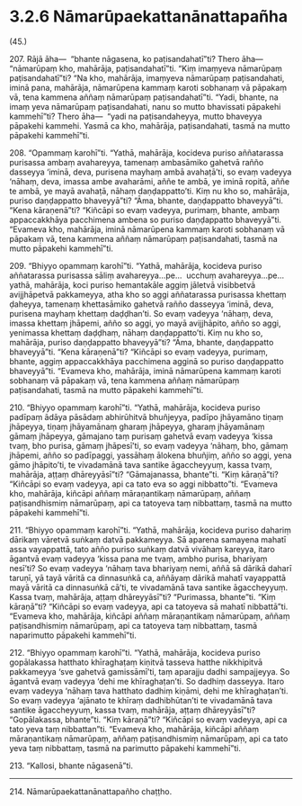 # 3.2.6 Nāmarūpaekattanānattapañha

(45.)

207\. Rājā āha—  “bhante nāgasena, ko paṭisandahatī”ti? Thero āha—  “nāmarūpaṃ kho, mahārāja, paṭisandahatī”ti. “Kiṃ imaṃyeva nāmarūpaṃ paṭisandahatī”ti? “Na kho, mahārāja, imaṃyeva nāmarūpaṃ paṭisandahati, iminā pana, mahārāja, nāmarūpena kammaṃ karoti sobhanaṃ vā pāpakaṃ vā, tena kammena aññaṃ nāmarūpaṃ paṭisandahatī”ti. “Yadi, bhante, na imaṃ yeva nāmarūpaṃ paṭisandahati, nanu so mutto bhavissati pāpakehi kammehī”ti? Thero āha—  “yadi na paṭisandaheyya, mutto bhaveyya pāpakehi kammehi. Yasmā ca kho, mahārāja, paṭisandahati, tasmā na mutto pāpakehi kammehī”ti.

208\. “Opammaṃ karohī”ti. “Yathā, mahārāja, kocideva puriso aññatarassa purisassa ambaṃ avahareyya, tamenaṃ ambasāmiko gahetvā rañño dasseyya ‘iminā, deva, purisena mayhaṃ ambā avahaṭā’ti, so evaṃ vadeyya ‘nāhaṃ, deva, imassa ambe avaharāmi, aññe te ambā, ye iminā ropitā, aññe te ambā, ye mayā avahaṭā, nāhaṃ daṇḍappatto’ti. Kiṃ nu kho so, mahārāja, puriso daṇḍappatto bhaveyyā”ti? “Āma, bhante, daṇḍappatto bhaveyyā”ti. “Kena kāraṇenā”ti? “Kiñcāpi so evaṃ vadeyya, purimaṃ, bhante, ambaṃ appaccakkhāya pacchimena ambena so puriso daṇḍappatto bhaveyyā”ti. “Evameva kho, mahārāja, iminā nāmarūpena kammaṃ karoti sobhanaṃ vā pāpakaṃ vā, tena kammena aññaṃ nāmarūpaṃ paṭisandahati, tasmā na mutto pāpakehi kammehī”ti.

209\. “Bhiyyo opammaṃ karohī”ti. “Yathā, mahārāja, kocideva puriso aññatarassa purisassa sāliṃ avahareyya…pe…  ucchuṃ avahareyya…pe…  yathā, mahārāja, koci puriso hemantakāle aggiṃ jāletvā visibbetvā avijjhāpetvā pakkameyya, atha kho so aggi aññatarassa purisassa khettaṃ ḍaheyya, tamenaṃ khettasāmiko gahetvā rañño dasseyya ‘iminā, deva, purisena mayhaṃ khettaṃ daḍḍhan’ti. So evaṃ vadeyya ‘nāhaṃ, deva, imassa khettaṃ jhāpemi, añño so aggi, yo mayā avijjhāpito, añño so aggi, yenimassa khettaṃ daḍḍhaṃ, nāhaṃ daṇḍappatto’ti. Kiṃ nu kho so, mahārāja, puriso daṇḍappatto bhaveyyā”ti? “Āma, bhante, daṇḍappatto bhaveyyā”ti. “Kena kāraṇenā”ti? “Kiñcāpi so evaṃ vadeyya, purimaṃ, bhante, aggiṃ appaccakkhāya pacchimena agginā so puriso daṇḍappatto bhaveyyā”ti. “Evameva kho, mahārāja, iminā nāmarūpena kammaṃ karoti sobhanaṃ vā pāpakaṃ vā, tena kammena aññaṃ nāmarūpaṃ paṭisandahati, tasmā na mutto pāpakehi kammehī”ti.

210\. “Bhiyyo opammaṃ karohī”ti. “Yathā, mahārāja, kocideva puriso padīpaṃ ādāya pāsādaṃ abhirūhitvā bhuñjeyya, padīpo jhāyamāno tiṇaṃ jhāpeyya, tiṇaṃ jhāyamānaṃ gharaṃ jhāpeyya, gharaṃ jhāyamānaṃ gāmaṃ jhāpeyya, gāmajano taṃ purisaṃ gahetvā evaṃ vadeyya ‘kissa tvaṃ, bho purisa, gāmaṃ jhāpesī’ti, so evaṃ vadeyya ‘nāhaṃ, bho, gāmaṃ jhāpemi, añño so padīpaggi, yassāhaṃ ālokena bhuñjiṃ, añño so aggi, yena gāmo jhāpito’ti, te vivadamānā tava santike āgaccheyyuṃ, kassa tvaṃ, mahārāja, aṭṭaṃ dhāreyyāsī”ti? “Gāmajanassa, bhante”ti. “Kiṃ kāraṇā”ti? “Kiñcāpi so evaṃ vadeyya, api ca tato eva so aggi nibbatto”ti. “Evameva kho, mahārāja, kiñcāpi aññaṃ māraṇantikaṃ nāmarūpaṃ, aññaṃ paṭisandhismiṃ nāmarūpaṃ, api ca tatoyeva taṃ nibbattaṃ, tasmā na mutto pāpakehi kammehī”ti.

211\. “Bhiyyo opammaṃ karohī”ti. “Yathā, mahārāja, kocideva puriso dahariṃ dārikaṃ vāretvā suṅkaṃ datvā pakkameyya. Sā aparena samayena mahatī assa vayappattā, tato añño puriso suṅkaṃ datvā vivāhaṃ kareyya, itaro āgantvā evaṃ vadeyya ‘kissa pana me tvaṃ, ambho purisa, bhariyaṃ nesī’ti? So evaṃ vadeyya ‘nāhaṃ tava bhariyaṃ nemi, aññā sā dārikā daharī taruṇī, yā tayā vāritā ca dinnasuṅkā ca, aññāyaṃ dārikā mahatī vayappattā mayā vāritā ca dinnasuṅkā cā’ti, te vivadamānā tava santike āgaccheyyuṃ. Kassa tvaṃ, mahārāja, aṭṭaṃ dhāreyyāsī”ti? “Purimassa, bhante”ti. “Kiṃ kāraṇā”ti? “Kiñcāpi so evaṃ vadeyya, api ca tatoyeva sā mahatī nibbattā”ti. “Evameva kho, mahārāja, kiñcāpi aññaṃ māraṇantikaṃ nāmarūpaṃ, aññaṃ paṭisandhismiṃ nāmarūpaṃ, api ca tatoyeva taṃ nibbattaṃ, tasmā naparimutto pāpakehi kammehī”ti.

212\. “Bhiyyo opammaṃ karohī”ti. “Yathā, mahārāja, kocideva puriso gopālakassa hatthato khīraghaṭaṃ kiṇitvā tasseva hatthe nikkhipitvā pakkameyya ‘sve gahetvā gamissāmī’ti, taṃ aparajju dadhi sampajjeyya. So āgantvā evaṃ vadeyya ‘dehi me khīraghaṭan’ti. So dadhiṃ dasseyya. Itaro evaṃ vadeyya ‘nāhaṃ tava hatthato dadhiṃ kiṇāmi, dehi me khīraghaṭan’ti. So evaṃ vadeyya ‘ajānato te khīraṃ dadhibhūtan’ti te vivadamānā tava santike āgaccheyyuṃ, kassa tvaṃ, mahārāja, aṭṭaṃ dhāreyyāsī”ti? “Gopālakassa, bhante”ti. “Kiṃ kāraṇā”ti? “Kiñcāpi so evaṃ vadeyya, api ca tato yeva taṃ nibbattan”ti. “Evameva kho, mahārāja, kiñcāpi aññaṃ māraṇantikaṃ nāmarūpaṃ, aññaṃ paṭisandhismiṃ nāmarūpaṃ, api ca tato yeva taṃ nibbattaṃ, tasmā na parimutto pāpakehi kammehī”ti.

213\. “Kallosi, bhante nāgasenā”ti.

---

214\. Nāmarūpaekattanānattapañho chaṭṭho.
